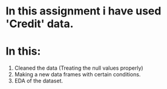 # In this assignment i have used 'Credit' data.
# In this:
1. Cleaned the data (Treating the null values properly)
2. Making a new data frames with certain conditions.
3. EDA of the dataset.
